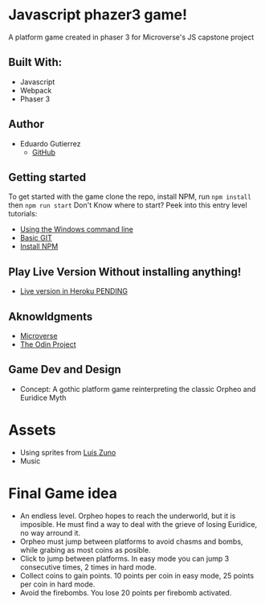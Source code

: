 # Javascript phazer3 game!

A platform game created in phaser 3 for Microverse's JS capstone project

## Built With:

- Javascript
- Webpack
- Phaser 3

## Author

- Eduardo Gutierrez 
  - [GitHub](https://github.com/fedgut/)

## Getting started

To get started with the game clone the repo, install NPM, run `npm install` then `npm run start`
Don't Know where to start? Peek into this entry level tutorials: 
 - [Using the Windows command line](https://youtu.be/MBBWVgE0ewk)
 - [Basic GIT](http://rogerdudler.github.io/git-guide/)
 - [Install NPM](https://www.npmjs.com/get-npm)

## Play Live Version Without installing anything!
  - [Live version in Heroku PENDING]()

## Aknowldgments

- [Microverse](https://www.microverse.org/)
- [The Odin Project](https://www.theodinproject.com)

## Game Dev and Design

- Concept: A gothic platform game reinterpreting the classic Orpheo and Euridice Myth

# Assets
- Using sprites from [Luis Zuno](https://www.patreon.com/ansimuz)
- Music 

# Final Game idea
 - An endless level. Orpheo hopes to reach the underworld, but it is imposible. He must find a way to deal with the grieve of losing Euridice, no way arround it. 
 - Orpheo must jump between platforms to avoid chasms and bombs, while grabing as most coins as posible.
 - Click to jump between platforms. In easy mode you can jump 3 consecutive times, 2 times in hard mode. 
 - Collect coins to gain points. 10 points per coin in easy mode, 25 points per coin in hard mode.
 - Avoid the firebombs. You lose 20 points per firebomb activated. 
